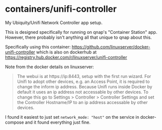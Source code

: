 # containers/unifi-controller

My Ubiquity/Unifi Network Controller app setup.

This is designed specifically for running on qnap's "Container Station" app. However, there probably isn't anything all that unique to qnap about this.

Specifically using this container: https://github.com/linuxserver/docker-unifi-controller which is also on dockerhub at https://registry.hub.docker.com/r/linuxserver/unifi-controller

Note from the docker details on linuxserver:

> The webui is at https://ip:8443, setup with the first run wizard.
> For Unifi to adopt other devices, e.g. an Access Point, it is required to change the inform ip address. Because Unifi runs inside Docker by default it uses an ip address not accessable by other devices. To change this go to Settings > Controller > Controller Settings and set the Controller Hostname/IP to an ip address accessable by other devices.

I found it easiest to just set `network_mode: "host"` on the service in docker-compose and it found everything just fine.

